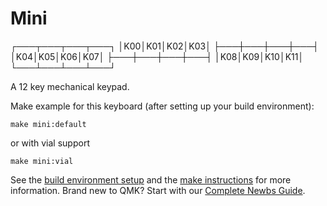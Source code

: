 # Mini
  ┌───┬───┬───┬───┐
  │K00│K01│K02│K03│
  ├───┼───┼───┼───┤
  │K04│K05│K06│K07│
  ├───┼───┼───┼───┤
  │K08│K09│K10│K11│
  └───┴───┴───┴───┘

A 12 key mechanical keypad.

Make example for this keyboard (after setting up your build environment):

    make mini:default
    
or with vial support

    make mini:vial

See the [build environment setup](https://docs.qmk.fm/#/getting_started_build_tools) and the [make instructions](https://docs.qmk.fm/#/getting_started_make_guide) for more information. Brand new to QMK? Start with our [Complete Newbs Guide](https://docs.qmk.fm/#/newbs).

